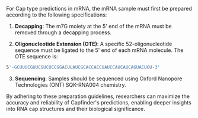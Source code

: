For Cap type predictions in mRNA, the mRNA sample must first be prepared according to the following specifications:

1. **Decapping**: The m7G moiety at the 5' end of the mRNA must be removed through a decapping process.

2. **Oligonucleotide Extension (OTE)**: A specific 52-oligonucleotide sequence must be ligated to the 5' end of each mRNA molecule. The OTE sequence is:
```sh
5'-GCUUUCGUUCGUCUCCGGACUUAUCGCACCACCUAUCCAUCAUCAGUACUGU-3'
```
3. **Sequencing**: Samples should be sequenced using Oxford Nanopore Technologies (ONT) SQK-RNA004 chemistry.

By adhering to these preparation guidelines, researchers can maximize the accuracy and reliability of Capfinder's predictions, enabling deeper insights into RNA cap structures and their biological significance.
